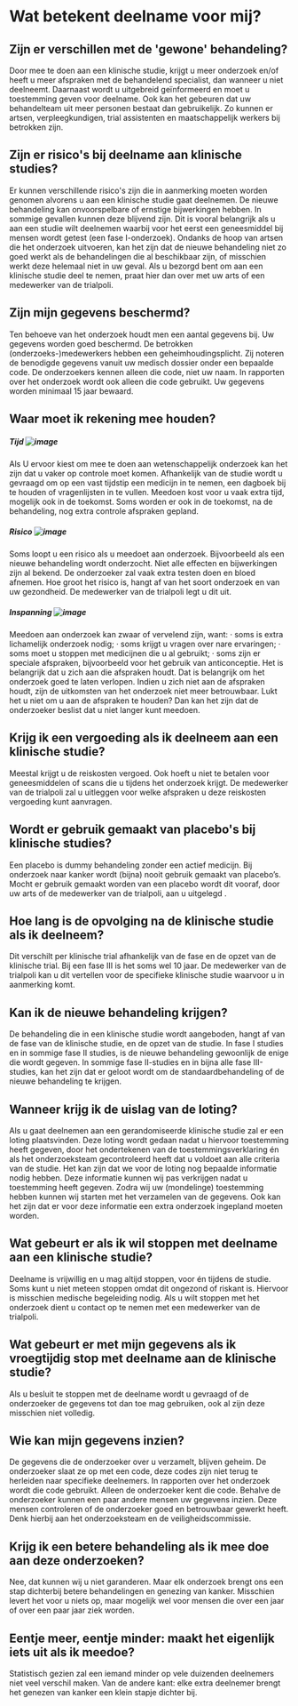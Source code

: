 # Wat betekent deelname voor mij?


## Zijn er verschillen met de 'gewone' behandeling?

Door mee te doen aan een klinische studie, krijgt u meer onderzoek en/of heeft u meer afspraken met de behandelend specialist, dan wanneer u niet deelneemt. Daarnaast wordt u uitgebreid geïnformeerd en moet u toestemming geven voor deelname.  Ook kan het gebeuren dat uw behandelteam uit meer personen bestaat dan gebruikelijk. Zo kunnen er artsen, verpleegkundigen, trial assistenten en maatschappelijk werkers bij betrokken zijn.

## Zijn er risico's bij deelname aan klinische studies?

Er kunnen verschillende risico's zijn die in aanmerking moeten worden genomen alvorens u aan een klinische studie gaat deelnemen. De nieuwe behandeling kan onvoorspelbare of ernstige bijwerkingen hebben. In sommige gevallen kunnen deze blijvend zijn. Dit is vooral belangrijk als u aan een studie wilt deelnemen waarbij voor het eerst een geneesmiddel bij mensen wordt getest (een fase I-onderzoek). Ondanks de hoop van artsen die het onderzoek uitvoeren, kan het zijn dat de nieuwe behandeling niet zo goed werkt als de behandelingen die al beschikbaar zijn, of misschien werkt deze helemaal niet in uw geval. Als u bezorgd bent om aan een klinische studie deel te nemen, praat hier dan over met uw arts of een medewerker van de trialpoli.

## Zijn mijn gegevens beschermd?

Ten behoeve van het onderzoek houdt men een aantal gegevens bij. Uw gegevens worden goed beschermd. De betrokken (onderzoeks-)medewerkers hebben een geheimhoudingsplicht. Zij noteren de benodigde gegevens vanuit uw medisch dossier onder een bepaalde code. De onderzoekers kennen alleen die code, niet uw naam. In rapporten over het onderzoek wordt ook alleen die code gebruikt. 
Uw gegevens worden minimaal 15 jaar bewaard.


## Waar moet ik rekening mee houden?

##### Tijd ![image](https://user-images.githubusercontent.com/83635539/119350097-37632b00-bc9f-11eb-94e7-e6d203afc870.png)

Als U ervoor kiest om mee te doen aan wetenschappelijk onderzoek kan het zijn dat u vaker op controle moet komen. Afhankelijk van de studie wordt u gevraagd om op een vast tijdstip een medicijn in te nemen, een dagboek bij te houden of vragenlijsten in te vullen. Meedoen kost voor u vaak extra tijd, mogelijk ook in de toekomst. Soms worden er ook in de toekomst, na de behandeling, nog extra controle afspraken gepland.  

##### Risico ![image](https://user-images.githubusercontent.com/83635539/119350032-22869780-bc9f-11eb-8604-b3a6f3953ca4.png)

Soms loopt u een risico als u meedoet aan onderzoek. Bijvoorbeeld als een nieuwe behandeling wordt onderzocht. Niet alle effecten en bijwerkingen zijn al bekend. De onderzoeker zal vaak extra testen doen en bloed afnemen. Hoe groot het risico is, hangt af van het soort onderzoek en van uw gezondheid. De medewerker van de trialpoli legt u dit uit. 

##### Inspanning ![image](https://user-images.githubusercontent.com/83635539/119350360-84470180-bc9f-11eb-9c6d-0792527a4c92.png)

Meedoen aan onderzoek kan zwaar of vervelend zijn, want: 
· soms is extra lichamelijk onderzoek nodig; 
· soms krijgt u vragen over nare ervaringen; 
· soms moet u stoppen met medicijnen die u al gebruikt; 
· soms zijn er speciale afspraken, bijvoorbeeld voor het gebruik van anticonceptie. 
Het is belangrijk dat u zich aan die afspraken houdt. Dat is belangrijk om het onderzoek goed te laten verlopen. Indien u zich niet aan de afspraken houdt, zijn de uitkomsten van het onderzoek niet meer betrouwbaar. Lukt het u niet om u aan de afspraken te houden? Dan kan het zijn dat de onderzoeker beslist dat u niet langer kunt meedoen.


## Krijg ik een vergoeding als ik deelneem aan een klinische studie?

Meestal krijgt u de reiskosten vergoed. Ook hoeft u niet te betalen voor geneesmiddelen of scans die u tijdens het onderzoek krijgt. De medewerker van de trialpoli zal u uitleggen voor welke afspraken u deze reiskosten vergoeding kunt aanvragen.


## Wordt er gebruik gemaakt van placebo's bij klinische studies?

Een placebo is dummy behandeling  zonder een actief medicijn. Bij onderzoek naar kanker wordt (bijna) nooit gebruik gemaakt van placebo’s. Mocht er gebruik gemaakt worden van een placebo wordt dit vooraf, door uw arts of de medewerker van de trialpoli, aan u uitgelegd .


## Hoe lang is de opvolging na de klinische studie als ik deelneem?

Dit verschilt per klinische trial afhankelijk van de fase en de opzet van de klinische trial. Bij een fase III is het soms wel 10 jaar. De medewerker van de trialpoli kan u dit vertellen voor de specifieke klinische studie waarvoor u in aanmerking komt. 


## Kan ik de nieuwe behandeling krijgen?

De behandeling die in een klinische studie wordt aangeboden, hangt af van de fase van de klinische studie, en de opzet van de studie. In fase I studies en in sommige fase II studies, is de nieuwe behandeling gewoonlijk de enige die wordt gegeven. In sommige fase II-studies en in bijna alle fase III-studies, kan het zijn dat er geloot wordt om de standaardbehandeling of de nieuwe behandeling te krijgen.


## Wanneer krijg ik de uislag van de loting?

Als u gaat deelnemen aan een gerandomiseerde klinische studie zal er een loting plaatsvinden. Deze loting wordt gedaan nadat u hiervoor toestemming heeft gegeven, door het ondertekenen van de toestemmingsverklaring én als het onderzoeksteam gecontroleerd heeft dat u voldoet aan alle criteria van de studie. Het kan zijn dat we voor de loting nog bepaalde informatie nodig hebben. Deze informatie kunnen wij pas verkrijgen nadat u toestemming heeft gegeven. Zodra wij uw (mondelinge) toestemming hebben kunnen wij starten met het verzamelen van de gegevens. Ook kan het zijn dat er voor deze informatie een extra onderzoek ingepland moeten worden.


## Wat gebeurt er als ik wil stoppen met deelname aan een klinische studie?

Deelname is vrijwillig en u mag altijd stoppen, voor én tijdens de studie. Soms kunt u niet meteen stoppen omdat dit ongezond of riskant is. Hiervoor is misschien medische begeleiding nodig. Als u wilt stoppen met het onderzoek dient u contact op te nemen met een medewerker van de trialpoli.


## Wat gebeurt er met mijn gegevens als ik vroegtijdig stop met deelname aan de klinische studie?

Als u besluit te stoppen met de deelname wordt u gevraagd of de onderzoeker de gegevens tot dan toe mag gebruiken, ook al zijn deze misschien niet volledig.


## Wie kan mijn gegevens inzien?

De gegevens die de onderzoeker over u verzamelt, blijven geheim. De onderzoeker slaat ze op met een code, deze codes zijn niet terug te herleiden naar specifieke deelnemers. In rapporten over het onderzoek wordt die code gebruikt. Alleen de onderzoeker kent die code. Behalve de onderzoeker kunnen een paar andere mensen uw gegevens inzien. Deze mensen controleren of de onderzoeker goed en betrouwbaar gewerkt heeft. Denk hierbij aan het onderzoeksteam en de veiligheidscommissie.


## Krijg ik een betere behandeling als ik mee doe aan deze onderzoeken?

Nee, dat kunnen wij u niet garanderen. Maar elk onderzoek brengt ons een stap dichterbij betere behandelingen en genezing van kanker. Misschien levert het voor u niets op, maar mogelijk wel voor mensen die over een jaar of over een paar jaar ziek worden.


## Eentje meer, eentje minder: maakt het eigenlijk iets uit als ik meedoe?

Statistisch gezien zal een iemand minder op vele duizenden deelnemers niet veel verschil maken. Van de andere kant: elke extra deelnemer brengt het genezen van kanker een klein stapje dichter bij.

